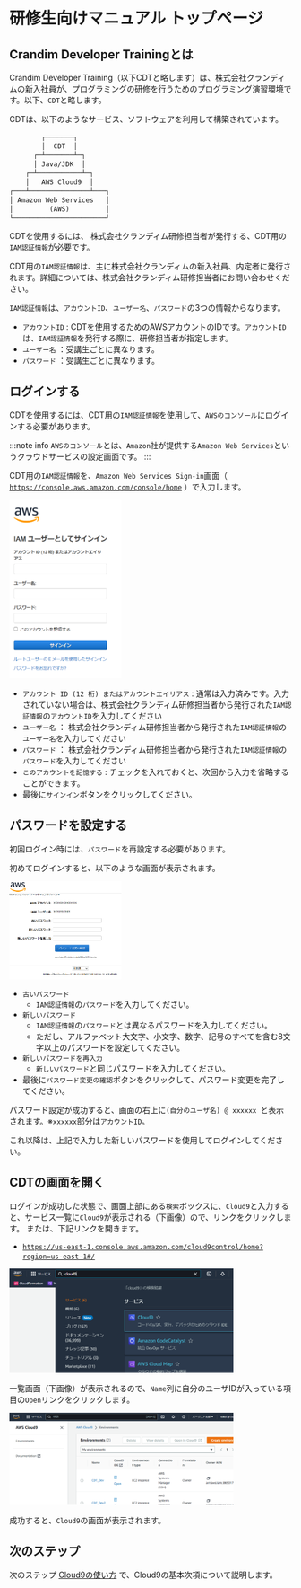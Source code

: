 # 研修生向けマニュアル トップページ

## Crandim Developer Trainingとは

Crandim Developer Training（以下CDTと略します）は、株式会社クランディムの新入社員が、プログラミングの研修を行うためのプログラミング演習環境です。以下、`CDT`と略します。

CDTは、以下のようなサービス、ソフトウェアを利用して構築されています。

```
        ┌───────┐
        │  CDT  │
      ┌─┴───────┴─┐
      │ Java/JDK  │
    ┌─┴───────────┴─┐
    │   AWS Cloud9  │
┌───┴───────────────┴───┐
│ Amazon Web Services   │
│         (AWS)         │
└───────────────────────┘
```

CDTを使用するには、 株式会社クランディム研修担当者が発行する、CDT用の`IAM認証情報`が必要です。

CDT用の`IAM認証情報`は、主に株式会社クランディムの新入社員、内定者に発行されます。詳細については、株式会社クランディム研修担当者にお問い合わせください。

`IAM認証情報`は、`アカウントID`、`ユーザー名`、`パスワード`の3つの情報からなります。

* `アカウントID` : CDTを使用するためのAWSアカウントのIDです。`アカウントID`は、`IAM認証情報`を発行する際に、研修担当者が指定します。
* `ユーザー名` ：受講生ごとに異なります。
* `パスワード` ：受講生ごとに異なります。

## ログインする

CDTを使用するには、CDT用の`IAM認証情報`を使用して、`AWSのコンソール`にログインする必要があります。

:::note info
`AWSのコンソール`とは、`Amazon`社が提供する`Amazon Web Services`というクラウドサービスの設定画面です。
:::

CDT用の`IAM認証情報`を、`Amazon Web Services Sign-in`画面（ [`https://console.aws.amazon.com/console/home`](https://console.aws.amazon.com/console/home) ）で入力します。

<img width="200" src="img/aws-sign-in.png"/>

* `アカウント ID (12 桁) またはアカウントエイリアス` : 通常は入力済みです。入力されていない場合は、株式会社クランディム研修担当者から発行された`IAM認証情報`の`アカウントID`を入力してください
* `ユーザー名` ： 株式会社クランディム研修担当者から発行された`IAM認証情報`の`ユーザー名`を入力してください
* `パスワード` ： 株式会社クランディム研修担当者から発行された`IAM認証情報`の`パスワード`を入力してください
* `このアカウントを記憶する` : チェックを入れておくと、次回から入力を省略することができます。
* 最後に`サインイン`ボタンをクリックしてください。

## パスワードを設定する

初回ログイン時には、`パスワード`を再設定する必要があります。

初めてログインすると、以下のような画面が表示されます。

<img width="200" src="img/aws-password-change.png"/>

* `古いパスワード`
  * `IAM認証情報`の`パスワード`を入力してください。
* `新しいパスワード`
  * `IAM認証情報`の`パスワード`とは異なるパスワードを入力してください。
  * ただし、アルファベット大文字、小文字、数字、記号のすべてを含む8文字以上のパスワードを設定してください。
* `新しいパスワードを再入力`
  * `新しいパスワード`と同じパスワードを入力してください。
* 最後に`パスワード変更の確認`ボタンをクリックして、パスワード変更を完了してください。

パスワード設定が成功すると、画面の右上に`(自分のユーザ名) @ xxxxxx `と表示されます。※`xxxxxx`部分は`アカウントID`。

これ以降は、上記で入力した新しいパスワードを使用してログインしてください。

## CDTの画面を開く

ログインが成功した状態で、画面上部にある`検索`ボックスに、`Cloud9`と入力すると、サービス一覧に`Cloud9`が表示される（下画像）ので、リンクをクリックします。 または、下記リンクを開きます。
* [`https://us-east-1.console.aws.amazon.com/cloud9control/home?region=us-east-1#/`](https://us-east-1.console.aws.amazon.com/cloud9control/home?region=us-east-1#/)

<img width="400" src="img/awsconsole-search-cloud9.png"/>

一覧画面（下画像）が表示されるので、`Name`列に自分のユーザIDが入っている項目の`Open`リンクをクリックします。

<img width="400" src="img/awsconsole-cloud9-environment-list.png"/>

成功すると、`Cloud9`の画面が表示されます。

## 次のステップ

次のステップ [Cloud9の使い方](./cloud9/) で、Cloud9の基本次項について説明します。
